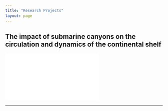 ```yaml
---
title: "Research Projects"
layout: page
---
```


## The impact of submarine canyons on the circulation and dynamics of the continental shelf 

![Canyon1](/assets/Research_Canyons_1.pdf)

______________________________________________________________________________________________________
